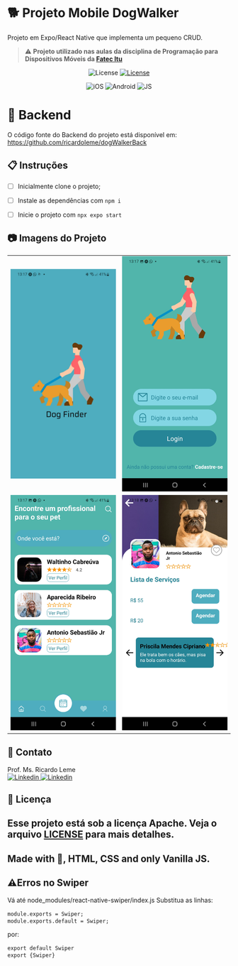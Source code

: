 # 🐕 Projeto Mobile DogWalker

Projeto em Expo/React Native que implementa um pequeno CRUD.

> ⚠️ **Projeto utilizado nas aulas da disciplina de Programação para Dispositivos Móveis da [Fatec Itu](fatecitu.edu.br)**

<p align="center">
  <img alt="License" src="https://img.shields.io/static/v1?label=license&message=Apache&color=FB724C&labelColor=FFFFFF">
<a href="https://fatecitu.edu.br" target="_blank">
  <img alt="License" src="https://img.shields.io/static/v1?label=Powered+by&message=Fatec+Itu&color=FB724C&labelColor=FFFFFF">
  </a>
</p>
<p align="center">
<img alt="iOS" src="https://img.shields.io/badge/iOS-999999.svg?style=for-the-badge&logo=iOS&logoColor=fff"> 
<img alt="Android" src="https://img.shields.io/badge/Android-A4C639.svg?style=for-the-badge&logo=Android&logoColor=black"> 
  <img alt="JS" src="https://img.shields.io/badge/JavaScript-F7DF1E?style=for-the-badge&logo=javascript&logoColor=black"> 
</p>

# 🧠 Backend
O código fonte do Backend do projeto está disponível em: https://github.com/ricardoleme/dogWalkerBack

## 📋 Instruções

- [ ] Inicialmente clone o projeto; 
- [ ] Instale as dependências com ```npm i```
- [ ] Inicie o projeto com ```npx expo start```


## 📷 Imagens do Projeto
<table>
<tr>
<td><img src="screenshots/inicio.jpg" alt="Interface Inicial" width="600"></td>
<td><img src="screenshots/login.jpg" alt="Interface de Login" width="600"></td>
</tr>
<tr>
<td><img src="screenshots/menu.jpg" alt="Interface do Menu" width="600"></td>
<td><img src="screenshots/detalhe.jpg" alt="Interface do Detalhe do Passeador" width="600"></td>
</tr>
</table>


## 💬 Contato

Prof. Ms. Ricardo Leme <br>
<a href="https://www.linkedin.com/in/ricardo-leme/" target="_blank">
  <img alt="Linkedin" src="https://img.shields.io/badge/LinkedIn-0077B5?style=for-the-badge&logo=linkedin&logoColor=white">
</a>
<a href="mailto:ricardo.leme@fatec.sp.gov.br" target="_blank">
  <img alt="Linkedin" src="https://img.shields.io/badge/Microsoft_Outlook-0078D4?style=for-the-badge&logo=microsoft-outlook&logoColor=white">
</a>

## 📝 Licença

Esse projeto está sob a licença Apache. Veja o arquivo [LICENSE](LICENSE) para mais detalhes.
---
Made with 💜, HTML, CSS and only Vanilla JS. 
---
## ⚠️Erros no Swiper

Vá até node_modules/react-native-swiper/index.js
Substitua as linhas:
```
module.exports = Swiper;
module.exports.default = Swiper;
```
por:
```
export default Swiper
export {Swiper}
```